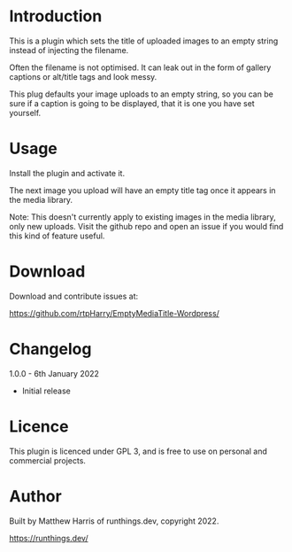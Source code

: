 # Introduction
This is a plugin which sets the title of uploaded images to an empty string 
instead of injecting the filename.

Often the filename is not optimised. It can leak out in the form of gallery 
captions or alt/title tags and look messy.

This plug defaults your image uploads to an empty string, so you can be sure
if a caption is going to be displayed, that it is one you have set yourself.

# Usage
Install the plugin and activate it.

The next image you upload will have an empty title tag once it appears in the
media library.

Note: This doesn't currently apply to existing images in the media library,
only new uploads. Visit the github repo and open an issue if you would find
this kind of feature useful.

# Download
Download and contribute issues at:

https://github.com/rtpHarry/EmptyMediaTitle-Wordpress/

# Changelog
1.0.0 - 6th January 2022
  - Initial release

# Licence
This plugin is licenced under GPL 3, and is free to use on personal and 
commercial projects.

# Author
Built by Matthew Harris of runthings.dev, copyright 2022.

https://runthings.dev/
